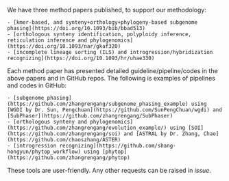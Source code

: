 We have three method papers published, to support our methodology: 

    - [kmer-based, and synteny+orthology+phylogeny-based subgenome phasing](https://doi.org/10.1093/bib/bbad513)
    - [orthologous synteny identification, polyploidy inference, reticulation inference and phylogenomics](https://doi.org/10.1093/nar/gkaf320)
    - [incomplete lineage sorting (ILS) and introgression/hybridization recognizing](https://doi.org/10.1093/hr/uhae330)

Each method paper has presented detailed guideline/pipeline/codes in the above papers and in GitHub repos. 
The following is examples of pipelines and codes in GitHub:

    - [subgenome phasing](https://github.com/zhangrengang/subgenome_phasing_example) using [WGDI by Dr. Sun, Pengchuan](https://github.com/SunPengChuan/wgdi) and [SubPhaser](https://github.com/zhangrengang/SubPhaser)
    - [orthologous synteny and phylogenomics](https://github.com/zhangrengang/evolution_example/) using [SOI](https://github.com/zhangrengang/soi) and [ASTRAL by Dr. Zhang, Chao](https://github.com/chaoszhang/ASTER)
    - [introgression recognizing](https://github.com/shang-hongyun/phytop_workflow) using [phytop](https://github.com/zhangrengang/phytop)

These tools are user-friendly. Any other requests can be raised in *issue*.
